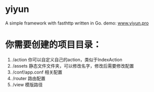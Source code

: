 # yiyun
A simple framework with fasthttp written in Go. demo: www.yiyun.pro

# 你需要创建的项目目录：
  1.  /action  你可以自定义自己的action，类似于IndexAction
  2.  /assets  静态文件文件夹，可以修改名字，修改后需要修改配置
  3.  /conf/app.conf    相关配置
  4.  /router  路由配置
  5.  /view    模版路径